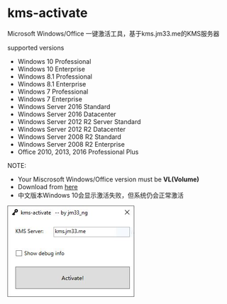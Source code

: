 # kms-activate
Microsoft Windows/Office 一键激活工具，基于kms.jm33.me的KMS服务器

supported versions

- Windows 10 Professional
- Windows 10 Enterprise
- Windows 8.1 Professional
- Windows 8.1 Enterprise
- Windows 7 Professional
- Windows 7 Enterprise
- Windows Server 2016 Standard
- Windows Server 2016 Datacenter
- Windows Server 2012 R2 Server Standard
- Windows Server 2012 R2 Datacenter
- Windows Server 2008 R2 Standard
- Windows Server 2008 R2 Enterprise
- Office 2010, 2013, 2016 Professional Plus

NOTE:

- Your Miscrosoft Windows/Office version must be **VL(Volume)**
- Download from [here](https://github.com/jm33-m0/kms-activate/releases)
- 中文版本Windows 10会显示激活失败，但系统仍会正常激活

![](/img/win-activate.JPG)